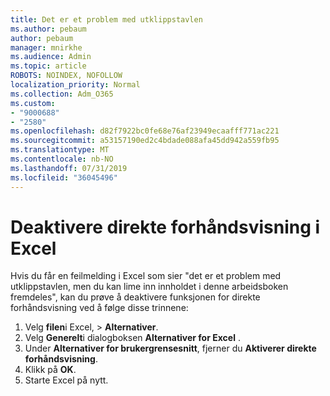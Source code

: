 ```yaml
---
title: Det er et problem med utklippstavlen
ms.author: pebaum
author: pebaum
manager: mnirkhe
ms.audience: Admin
ms.topic: article
ROBOTS: NOINDEX, NOFOLLOW
localization_priority: Normal
ms.collection: Adm_O365
ms.custom:
- "9000688"
- "2580"
ms.openlocfilehash: d82f7922bc0fe68e76af23949ecaafff771ac221
ms.sourcegitcommit: a53157190ed2c4bdade088afa45dd942a559fb95
ms.translationtype: MT
ms.contentlocale: nb-NO
ms.lasthandoff: 07/31/2019
ms.locfileid: "36045496"
---
```

# <a name="disable-excel-live-preview"></a>Deaktivere direkte forhåndsvisning i Excel

Hvis du får en feilmelding i Excel som sier "det er et problem med utklippstavlen, men du kan lime inn innholdet i denne arbeidsboken fremdeles", kan du prøve å deaktivere funksjonen for direkte forhåndsvisning ved å følge disse trinnene:

1. Velg **filen**i Excel, > **Alternativer**.
3. Velg **Generelt**i dialogboksen **Alternativer for Excel** .
4. Under **Alternativer for brukergrensesnitt**, fjerner du **Aktiverer direkte forhåndsvisning**.
5. Klikk på **OK**.
6. Starte Excel på nytt.